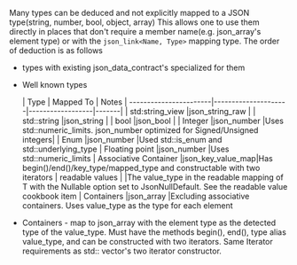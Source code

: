 Many types can be deduced and not explicitly mapped to a JSON type(string, number, bool, object, array)
This allows one to use them directly in places that don't require a member name(e.g. json_array's element type) or with
the `json_link<Name, Type>` mapping type. The order of deduction is as follows

* types with existing json_data_contract's specialized for them
* Well known types

  | Type                  | Mapped To        | Notes |
-----------------------|---------------------|------------------|-------|
  | std:string_view       |json_string_raw   |
  | std::string           |json_string       |
  | bool                  |json_bool         |
  | Integer               |json_number       |Uses std::numeric_limits. json_number optimized for Signed/Unsigned integers|
  | Enum                  |json_number       |Used std::is_enum and std::underlying_type
  | Floating point        |json_number       |Uses std::numeric_limits
  | Associative Container |json_key_value_map|Has begin()/end()/key_type/mapped_type and constructable with two iterators
  | readable values       |                  |The value_type in the readable mapping of T with the Nullable option set to JsonNullDefault.  See the readable value cookbook item
  | Containers            |json_array        |Excluding associative containers. Uses value_type as the type for each element

* Containers - map to json_array with the element type as the detected type of the value_type. Must have the methods
  begin(), end(), type alias value_type, and can be constructed with two iterators. Same Iterator requirements as std::
  vector's two iterator constructor.

  
